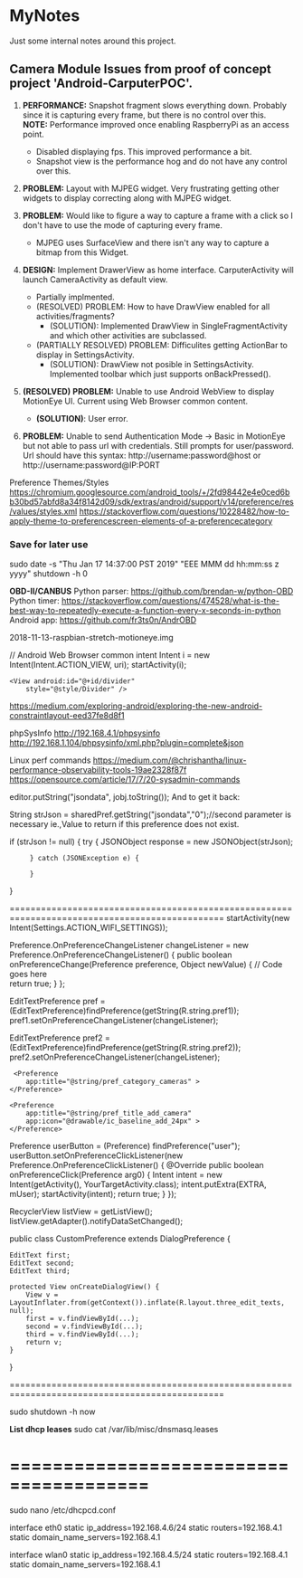 # MyNotes
Just some internal notes around this project.


## Camera Module Issues from proof of concept project 'Android-CarputerPOC'.
1. **PERFORMANCE:**  Snapshot fragment slows everything down. Probably since it is capturing every frame, but there is no control over this.
<br/>**NOTE:**  Performance improved once enabling RaspberryPi as an access point.
	- Disabled displaying fps.  This improved performance a bit.
	- Snapshot view is the performance hog and do not have any control over this.

2. **PROBLEM:**  Layout with MJPEG widget.  Very frustrating getting other widgets to display correcting along with MJPEG widget.

3. **PROBLEM:**  Would like to figure a way to capture a frame with a click so I don't have to use the mode of capturing every frame. 
	- MJPEG uses SurfaceView and there isn't any way to capture a bitmap from this Widget.
	
4. **DESIGN:**  Implement DrawerView as home interface.  CarputerActivity will launch CameraActivity as default view.
	- Partially implmented.
	- (RESOLVED) PROBLEM:  How to have DrawView enabled for all activities/fragments?  
		- (SOLUTION): Implemented DrawView in SingleFragmentActivity and which other activities are subclassed.
	- (PARTIALLY RESOLVED) PROBLEM:  Difficulites getting ActionBar to display in SettingsActivity.
		- (SOLUTION): DrawView not posible in SettingsActivity.  Implemented toolbar which just supports onBackPressed(). 

5. **(RESOLVED)** **PROBLEM:**  Unable to use Android WebView to display MotionEye UI.  Current using Web Browser common content.
	- **(SOLUTION)**:  User error.

6. **PROBLEM:**  Unable to send Authentication Mode -> Basic in MotionEye but not able to pass url with credentials.  Still prompts for user/password.
Url should have this syntax:  http://username:password@host or http://username:password@IP:PORT

Preference Themes/Styles
https://chromium.googlesource.com/android_tools/+/2fd98442e4e0ced6bb30bd57abfd8a34f8142d09/sdk/extras/android/support/v14/preference/res/values/styles.xml
https://stackoverflow.com/questions/10228482/how-to-apply-theme-to-preferencescreen-elements-of-a-preferencecategory
 
###  Save for later use
sudo date -s "Thu Jan  17 14:37:00 PST 2019"
"EEE MMM dd hh:mm:ss z yyyy"
shutdown -h 0


**OBD-II/CANBUS**
Python parser:  https://github.com/brendan-w/python-OBD
Python timer:  https://stackoverflow.com/questions/474528/what-is-the-best-way-to-repeatedly-execute-a-function-every-x-seconds-in-python
Android app:  https://github.com/fr3ts0n/AndrOBD

2018-11-13-raspbian-stretch-motioneye.img

//  Android Web Browser common intent
Intent i = new Intent(Intent.ACTION_VIEW, uri);
startActivity(i); 


    <View android:id="@+id/divider"
        style="@style/Divider" />

https://medium.com/exploring-android/exploring-the-new-android-constraintlayout-eed37fe8d8f1

phpSysInfo 
http://192.168.4.1/phpsysinfo 
http://192.168.1.104/phpsysinfo/xml.php?plugin=complete&json

Linux perf commands
https://medium.com/@chrishantha/linux-performance-observability-tools-19ae2328f87f
https://opensource.com/article/17/7/20-sysadmin-commands
 
	

editor.putString("jsondata", jobj.toString());
And to get it back:

String strJson = sharedPref.getString("jsondata","0");//second parameter is necessary ie.,Value to return if this preference does not exist. 

if (strJson != null) {
           try {
               JSONObject response = new JSONObject(strJson);

         } catch (JSONException e) {

         }
  }

===============================================================================================
startActivity(new Intent(Settings.ACTION_WIFI_SETTINGS));

Preference.OnPreferenceChangeListener changeListener = new Preference.OnPreferenceChangeListener() {
    public boolean onPreferenceChange(Preference preference, Object newValue) {
        // Code goes here            
        return true;
    }
};

EditTextPreference pref = (EditTextPreference)findPreference(getString(R.string.pref1));
pref1.setOnPreferenceChangeListener(changeListener);

EditTextPreference pref2 = (EditTextPreference)findPreference(getString(R.string.pref2));
pref2.setOnPreferenceChangeListener(changeListener);


  
     <Preference
        app:title="@string/pref_category_cameras" >
    </Preference>

    <Preference
        app:title="@string/pref_title_add_camera"
        app:icon="@drawable/ic_baseline_add_24px" >
    </Preference>

Preference userButton = (Preference) findPreference("user");
userButton.setOnPreferenceClickListener(new Preference.OnPreferenceClickListener() {
    @Override
    public boolean onPreferenceClick(Preference arg0) {
        Intent intent = new Intent(getActivity(), YourTargetActivity.class);
        intent.putExtra(EXTRA, mUser);
        startActivity(intent);
        return true;
    }
});	


RecyclerView listView = getListView();
listView.getAdapter().notifyDataSetChanged();

public class CustomPreference extends DialogPreference {

    EditText first;
    EditText second;
    EditText third;

    protected View onCreateDialogView() {
        View v = LayoutInflater.from(getContext()).inflate(R.layout.three_edit_texts, null);
        first = v.findViewById(...);
        second = v.findViewById(...);
        third = v.findViewById(...);
        return v;
    }

}

===============================================================================================
	
 sudo shutdown -h now
 
**List dhcp leases**
sudo cat /var/lib/misc/dnsmasq.leases 
 
# =======================================
sudo nano /etc/dhcpcd.conf

interface eth0
static ip_address=192.168.4.6/24
static routers=192.168.4.1
static domain_name_servers=192.168.4.1

interface wlan0
static ip_address=192.168.4.5/24
static routers=192.168.4.1
static domain_name_servers=192.168.4.1
 
 